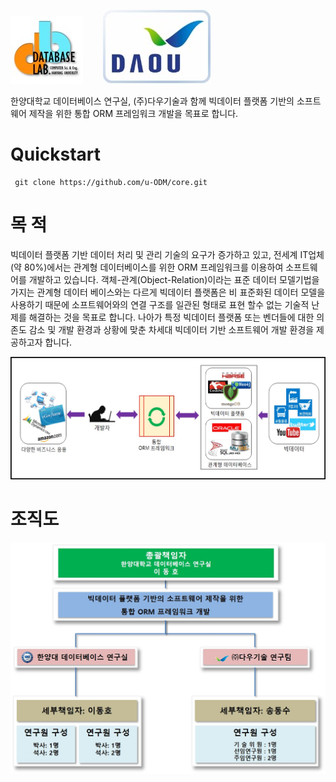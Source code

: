 <a href="http://database.hanyang.ac.kr"><img src="https://github.com/u-ODM/core/blob/master/databaselab.jpg"/></a>&nbsp;&nbsp;&nbsp;&nbsp;&nbsp;&nbsp;&nbsp;&nbsp;<a href="http://www.daou.com"><img src="https://github.com/u-ODM/core/blob/master/daou.jpg"/></a>


한양대학교 데이터베이스 연구실, (주)다우기술과 함께 빅데이터 플랫폼 기반의 소프트웨어 제작을 위한 통합 ORM 프레임워크 개발을 목표로 합니다.

Quickstart
==========

     git clone https://github.com/u-ODM/core.git
     
목 적
=========
     
빅데이터 플랫폼 기반 데이터 처리 및 관리 기술의 요구가 증가하고 있고, 전세계 IT업체(약 80%)에서는 관계형 데이터베이스를 위한 ORM 프레임워크를 이용하여 소프트웨어를 개발하고 있습니다.
객체-관계(Object-Relation)이라는 표준 데이터 모델기법을 가지는 관계형 데이터 베이스와는 다르게 빅데이터 플랫폼은 비 표준화된 데이터 모델을 사용하기 때문에 소프트웨어와의 연결 구조를 일관된 형태로 표현 할수 없는 기술적 난제를 해결하는 것을 목표로 합니다.
나아가 특정 빅데이터 플랫폼 또는 벤더들에 대한 의존도 감소 및 개발 환경과 상황에 맞춘 차세대 빅데이터 기반 소프트웨어 개발 환경을 제공하고자 합니다. 

<img src="https://github.com/u-ODM/core/blob/master/목적.jpg"/>

조직도
=========
     
<img src="https://github.com/u-ODM/core/blob/master/조직도.jpg"/>




